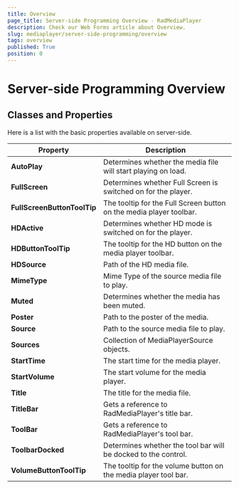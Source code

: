 ```yaml
---
title: Overview
page_title: Server-side Programming Overview - RadMediaPlayer
description: Check our Web Forms article about Overview.
slug: mediaplayer/server-side-programming/overview
tags: overview
published: True
position: 0
---
```


# Server-side Programming Overview



## Classes and Properties

Here is a list with the basic properties available on server-side.


|  __Property__  |  __Description__  |
| ------ | ------ |
| __AutoPlay__ |Determines whether the media file will start playing on load.|
| __FullScreen__ |Determines whether Full Screen is switched on for the player.|
| __FullScreenButtonToolTip__ |The tooltip for the Full Screen button on the media player toolbar.|
| __HDActive__ |Determines whether HD mode is switched on for the player.|
| __HDButtonToolTip__ |The tooltip for the HD button on the media player toolbar.|
| __HDSource__ |Path of the HD media file.|
| __MimeType__ |Mime Type of the source media file to play.|
| __Muted__ |Determines whether the media has been muted.|
| __Poster__ |Path to the poster of the media.|
| __Source__ |Path to the source media file to play.|
| __Sources__ |Collection of MediaPlayerSource objects.|
| __StartTime__ |The start time for the media player.|
| __StartVolume__ |The start volume for the media player.|
| __Title__ |The title for the media file.|
| __TitleBar__ |Gets a reference to RadMediaPlayer's title bar.|
| __ToolBar__ |Gets a reference to RadMediaPlayer's tool bar.|
| __ToolbarDocked__ |Determines whether the tool bar will be docked to the control.|
| __VolumeButtonToolTip__ |The tooltip for the volume button on the media player tool bar.|
